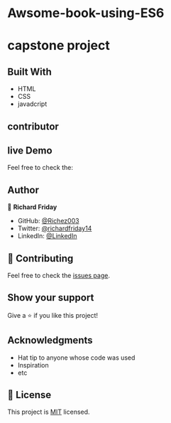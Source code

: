 # Awsome-book-using-ES6
# capstone project
## Built With

- HTML
- CSS
- javadcript

## contributor

## live Demo
Feel free to check the: 

## Author
👤 **Richard Friday**

- GitHub: [@Richez003](https://github.com/Richez003)
- Twitter: [@richardfriday14](https://twitter.com/richardfriday14)
- LinkedIn: [@LinkedIn](https://www.linkedin.com/in/richard-friday-54980718a)


## 🤝 Contributing

Feel free to check the [issues page](../../issues/).

## Show your support

Give a ⭐️ if you like this project!

## Acknowledgments

- Hat tip to anyone whose code was used
- Inspiration
- etc

## 📝 License

This project is [MIT](./MIT.md) licensed.
